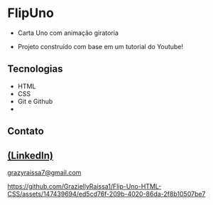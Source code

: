 # FlipUno
 
 - Carta Uno com animação giratoria

 - Projeto construído com base em um tutorial do Youtube!

## Tecnologias

- HTML
- CSS
- Git e Github
- 
## Contato
[(LinkedIn)](https://www.linkedin.com/in/grazielly-raissa-pereira-b511342b6?utm_source=share&utm_campaign=share_via&utm_content=profile&utm_medium=android_app)
-----
grazyraissa7@gmail.com




https://github.com/GraziellyRaissa1/Flip-Uno-HTML-CSS/assets/147439694/ed5cd76f-209b-4020-86da-2f8b10507be7

